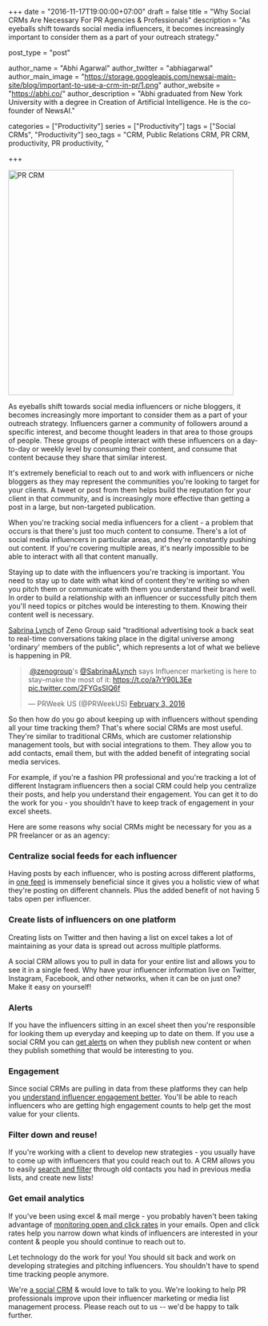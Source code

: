+++
date = "2016-11-17T19:00:00+07:00"
draft = false
title = "Why Social CRMs Are Necessary For PR Agencies & Professionals"
description = "As eyeballs shift towards social media influencers, it becomes increasingly important to consider them as a part of your outreach strategy."

post_type = "post"

author_name = "Abhi Agarwal"
author_twitter = "abhiagarwal"
author_main_image = "https://storage.googleapis.com/newsai-main-site/blog/important-to-use-a-crm-in-pr/1.png"
author_website = "https://abhi.co/"
author_description = "Abhi graduated from New York University with a degree in Creation of Artificial Intelligence. He is the co-founder of NewsAI."

categories = ["Productivity"]
series = ["Productivity"]
tags = ["Social CRMs", "Productivity"]
seo_tags = "CRM, Public Relations CRM, PR CRM, productivity, PR productivity, "

+++

<img src="https://storage.googleapis.com/newsai-main-site/blog/important-to-use-a-crm-in-pr/1.png" width="450px" alt="PR CRM">

As eyeballs shift towards social media influencers or niche bloggers, it becomes increasingly more important to consider them as a part of your outreach strategy. Influencers garner a community of followers around a specific interest, and become thought leaders in that area to those groups of people. These groups of people interact with these influencers on a day-to-day or weekly level by consuming their content, and consume that content because they share that similar interest.

It's extremely beneficial to reach out to and work with influencers or niche bloggers as they may represent the communities you're looking to target for your clients. A tweet or post from them helps build the reputation for your client in that community, and is increasingly more effective than getting a post in a large, but non-targeted publication.

When you're tracking social media influencers for a client - a problem that occurs is that there's just too much content to consume. There's a lot of social media influencers in particular areas, and they're constantly pushing out content. If you're covering multiple areas, it's nearly impossible to be able to interact with all that content manually.

Staying up to date with the influencers you're tracking is important. You need to stay up to date with what kind of content they're writing so when you pitch them or communicate with them you understand their brand well. In order to build a relationship with an influencer or successfully pitch them you'll need topics or pitches would be interesting to them. Knowing their content well is necessary.

[Sabrina Lynch](https://twitter.com/SabrinaALynch) of Zeno Group said "traditional advertising took a back seat to real-time conversations taking place in the digital universe among 'ordinary' members of the public", which represents a lot of what we believe is happening in PR.

<blockquote class="twitter-tweet" data-lang="en"><p lang="en" dir="ltr">.<a href="https://twitter.com/zenogroup">@zenogroup</a>&#39;s <a href="https://twitter.com/SabrinaALynch">@SabrinaALynch</a> says Influencer marketing is here to stay–make the most of it: <a href="https://t.co/a7rY90L3Ee">https://t.co/a7rY90L3Ee</a> <a href="https://t.co/2FYGsSIQ6f">pic.twitter.com/2FYGsSIQ6f</a></p>&mdash; PRWeek US (@PRWeekUS) <a href="https://twitter.com/PRWeekUS/status/694966598721908736">February 3, 2016</a></blockquote>
<script async src="//platform.twitter.com/widgets.js" charset="utf-8"></script>

So then how do you go about keeping up with influencers without spending all your time tracking them? That's where social CRMs are most useful. They're similar to traditional CRMs, which are customer relationship management tools, but with social integrations to them. They allow you to add contacts, email them, but with the added benefit of integrating social media services.

For example, if you're a fashion PR professional and you're tracking a lot of different Instagram influencers then a social CRM could help you centralize their posts, and help you understand their engagement. You can get it to do the work for you - you shouldn't have to keep track of engagement in your excel sheets.

Here are some reasons why social CRMs might be necessary for you as a PR freelancer or as an agency:

### Centralize social feeds for each influencer

Having posts by each influencer, who is posting across different platforms, in [one feed](/how-to-use-contact-profile-effectively/) is immensely beneficial since it gives you a holistic view of what they're posting on different channels. Plus the added benefit of not having 5 tabs open per influencer.

### Create lists of influencers on one platform

Creating lists on Twitter and then having a list on excel takes a lot of maintaining as your data is spread out across multiple platforms.

A social CRM allows you to pull in data for your entire list and allows you to see it in a single feed. Why have your influencer information live on Twitter, Instagram, Facebook, and other networks, when it can be on just one? Make it easy on yourself!

### Alerts

If you have the influencers sitting in an excel sheet then you're responsible for looking them up everyday and keeping up to date on them. If you use a social CRM you can [get alerts](/how-to-use-daily-emails/) on when they publish new content or when they publish something that would be interesting to you.

### Engagement

Since social CRMs are pulling in data from these platforms they can help you [understand influencer engagement better](/narrow-down-influencer-list/). You'll be able to reach influencers who are getting high engagement counts to help get the most value for your clients.

### Filter down and reuse!

If you're working with a client to develop new strategies - you usually have to come up with influencers that you could reach out to. A CRM allows you to easily [search and filter](/how-to-search/) through old contacts you had in previous media lists, and create new lists!

### Get email analytics

If you've been using excel & mail merge - you probably haven't been taking advantage of [monitoring open and click rates](/how-to-use-email-analytics/) in your emails. Open and click rates help you narrow down what kinds of influencers are interested in your content & people you should continue to reach out to.

Let technology do the work for you! You should sit back and work on developing strategies and pitching influencers. You shouldn't have to spend time tracking people anymore.

We're [a social CRM](https://www.newsai.co/) & would love to talk to you. We're looking to help PR professionals improve upon their influencer marketing or media list management process. Please reach out to us -- we'd be happy to talk further.
